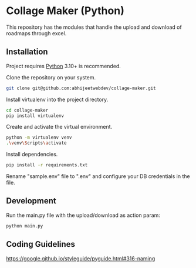 # Collage Maker (Python)

This repository has the modules that handle the upload and download of roadmaps through excel.

## Installation

Project requires [Python](https://python.org/) 3.10+ is recommended.

Clone the repository on your system.
```sh
git clone git@github.com:abhijeetwebdev/collage-maker.git
```

Install virtualenv into the project directory.
```sh
cd collage-maker
pip install virtualenv
```

Create and activate the virtual environment.
```sh
python -m virtualenv venv
.\venv\Scripts\activate
```

Install dependencies.
```sh
pip install -r requirements.txt
```

Rename "sample.env" file to ".env" and configure your DB credentials in the file.

## Development
Run the main.py file with the upload/download as action param:

```sh
python main.py
```

## Coding Guidelines
https://google.github.io/styleguide/pyguide.html#316-naming
